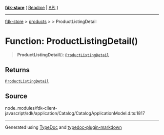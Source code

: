 [**fdk-store**](../../../README.md) ( [Readme](../../../README.md) \| [API](../../../API.md) )

---

[fdk-store](../../../API.md) > [products](../../README.md) > [<internal>](../README.md) > ProductListingDetail

# Function: ProductListingDetail()

> **ProductListingDetail**(): [`ProductListingDetail`](../type-aliases/type-alias.ProductListingDetail.md)

## Returns

[`ProductListingDetail`](../type-aliases/type-alias.ProductListingDetail.md)

## Source

node_modules/fdk-client-javascript/sdk/application/Catalog/CatalogApplicationModel.d.ts:1817

---

Generated using [TypeDoc](https://typedoc.org/) and [typedoc-plugin-markdown](https://www.npmjs.com/package/typedoc-plugin-markdown)
